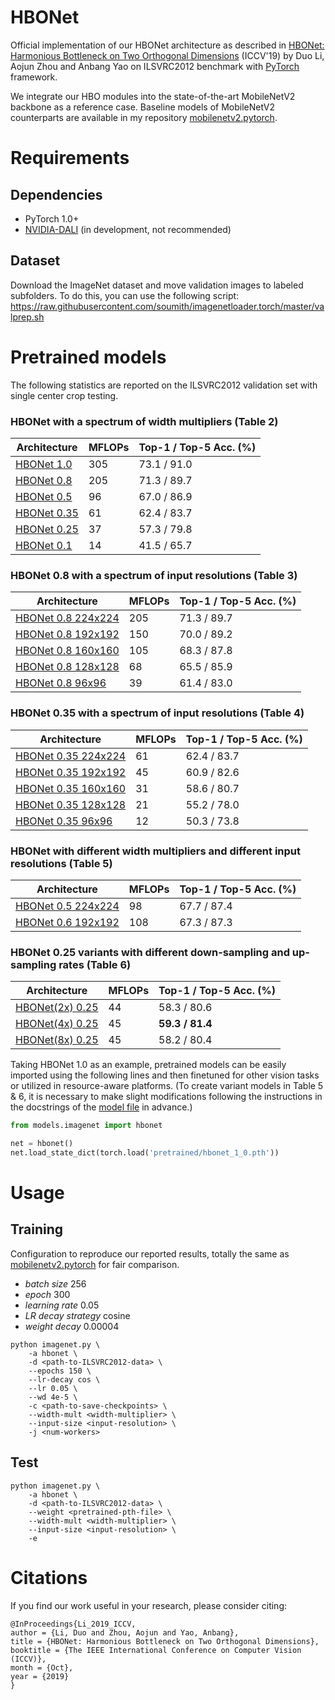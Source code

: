 # HBONet
Official implementation of our HBONet architecture as described in [HBONet: Harmonious Bottleneck on Two Orthogonal Dimensions]() (ICCV'19) by Duo Li, Aojun Zhou and Anbang Yao on ILSVRC2012 benchmark with [PyTorch](pytorch.org) framework.

We integrate our HBO modules into the state-of-the-art MobileNetV2 backbone as a reference case. Baseline models of MobileNetV2 counterparts are available in my repository [mobilenetv2.pytorch](https://github.com/d-li14/mobilenetv2.pytorch).

# Requirements
## Dependencies
* PyTorch 1.0+
* [NVIDIA-DALI](https://github.com/NVIDIA/DALI) (in development, not recommended)
## Dataset
Download the ImageNet dataset and move validation images to labeled subfolders.
To do this, you can use the following script: https://raw.githubusercontent.com/soumith/imagenetloader.torch/master/valprep.sh

# Pretrained models
The following statistics are reported on the ILSVRC2012 validation set with single center crop testing.

### HBONet with a spectrum of width multipliers (Table 2)
| Architecture      | MFLOPs | Top-1 / Top-5 Acc. (%) |
| ----------------- | ------ | -------------------------- |
| [HBONet 1.0](https://github.com/d-li14/HBONet/blob/master/pretrained/hbonet_1_0.pth)    | 305 | 73.1 / 91.0 |
| [HBONet 0.8](https://github.com/d-li14/HBONet/blob/master/pretrained/hbonet_0_8.pth)    | 205 | 71.3 / 89.7 |
| [HBONet 0.5](https://github.com/d-li14/HBONet/blob/master/pretrained/hbonet_0_5.pth)    |  96 | 67.0 / 86.9 |
| [HBONet 0.35](https://github.com/d-li14/HBONet/blob/master/pretrained/hbonet_0_35.pth)  |  61 | 62.4 / 83.7 |
| [HBONet 0.25](https://github.com/d-li14/HBONet/blob/master/pretrained/hbonet_0_25.pth)  |  37 | 57.3 / 79.8 |
| [HBONet 0.1](https://github.com/d-li14/HBONet/blob/master/pretrained/hbonet_0_1.pth)    |  14 | 41.5 / 65.7 |

### HBONet 0.8 with a spectrum of input resolutions (Table 3)
| Architecture      | MFLOPs | Top-1 / Top-5 Acc. (%) |
| ----------------- | ------ | -------------------------- |
| [HBONet 0.8 224x224](https://github.com/d-li14/HBONet/blob/master/pretrained/hbonet_0_8.pth)        | 205 | 71.3 / 89.7 |
| [HBONet 0.8 192x192](https://github.com/d-li14/HBONet/blob/master/pretrained/hbonet_0_8_192x192.pth)| 150 | 70.0 / 89.2 |
| [HBONet 0.8 160x160](https://github.com/d-li14/HBONet/blob/master/pretrained/hbonet_0_8_160x160.pth)| 105 | 68.3 / 87.8 |
| [HBONet 0.8 128x128](https://github.com/d-li14/HBONet/blob/master/pretrained/hbonet_0_8_128x128.pth)|  68 | 65.5 / 85.9 |
| [HBONet 0.8 96x96](https://github.com/d-li14/HBONet/blob/master/pretrained/hbonet_0_8_96x96.pth)    |  39 | 61.4 / 83.0 |

### HBONet 0.35 with a spectrum of input resolutions (Table 4)
| Architecture      | MFLOPs | Top-1 / Top-5 Acc. (%) |
| ----------------- | ------ | -------------------------- |
| [HBONet 0.35 224x224](https://github.com/d-li14/HBONet/blob/master/pretrained/hbonet_0_35.pth)        | 61 | 62.4 / 83.7 |
| [HBONet 0.35 192x192](https://github.com/d-li14/HBONet/blob/master/pretrained/hbonet_0_35_192x192.pth)| 45 | 60.9 / 82.6 |
| [HBONet 0.35 160x160](https://github.com/d-li14/HBONet/blob/master/pretrained/hbonet_0_35_160x160.pth)| 31 | 58.6 / 80.7 |
| [HBONet 0.35 128x128](https://github.com/d-li14/HBONet/blob/master/pretrained/hbonet_0_35_128x128.pth)| 21 | 55.2 / 78.0 |
| [HBONet 0.35 96x96](https://github.com/d-li14/HBONet/blob/master/pretrained/hbonet_0_35_96x96.pth)    | 12 | 50.3 / 73.8 |

### HBONet with different width multipliers and different input resolutions (Table 5)
| Architecture      | MFLOPs | Top-1 / Top-5 Acc. (%) |
| ----------------- | ------ | -------------------------- |
| [HBONet 0.5 224x224](https://github.com/d-li14/HBONet/blob/master/pretrained/variant/hbonet_0_5_8_divisible.pth) |  98 | 67.7 / 87.4 |
| [HBONet 0.6 192x192](https://github.com/d-li14/HBONet/blob/master/pretrained/variant/hbonet_0_6_192x192.pth)     | 108 | 67.3 / 87.3 |

### HBONet 0.25 variants with different down-sampling and up-sampling rates (Table 6)
| Architecture      | MFLOPs | Top-1 / Top-5 Acc. (%) |
| ----------------- | ------ | -------------------------- |
| [HBONet(2x) 0.25](https://github.com/d-li14/HBONet/blob/master/pretrained/variant/hbonet_0_25_8_divisible.pth)    | 44 | 58.3 / 80.6 |
| [HBONet(4x) 0.25](https://github.com/d-li14/HBONet/blob/master/pretrained/variant/hbonet_0_25_4x_8_divisible.pth) | 45 | **59.3 / 81.4** |
| [HBONet(8x) 0.25](https://github.com/d-li14/HBONet/blob/master/pretrained/variant/hbonet_0_25_8x_8_divisible.pth) | 45 | 58.2 / 80.4 |

Taking HBONet 1.0 as an example, pretrained models can be easily imported using the following lines and then finetuned for other vision tasks or utilized in resource-aware platforms. (To create variant models in Table 5 & 6, it is necessary to make slight modifications following the instructions in the docstrings of the [model file](https://github.com/d-li14/HBONet/blob/master/models/imagenet/hbonet.py) in advance.)

```python
from models.imagenet import hbonet

net = hbonet()
net.load_state_dict(torch.load('pretrained/hbonet_1_0.pth'))
```

# Usage
## Training
Configuration to reproduce our reported results, totally the same as [mobilenetv2.pytorch](https://github.com/d-li14/mobilenetv2.pytorch/blob/master/README.md#training) for fair comparison.

* *batch size* 256
* *epoch* 300
* *learning rate* 0.05
* *LR decay strategy* cosine
* *weight decay* 0.00004

```shell
python imagenet.py \
    -a hbonet \
    -d <path-to-ILSVRC2012-data> \
    --epochs 150 \
    --lr-decay cos \
    --lr 0.05 \
    --wd 4e-5 \
    -c <path-to-save-checkpoints> \
    --width-mult <width-multiplier> \
    --input-size <input-resolution> \
    -j <num-workers>
```

## Test
```shell
python imagenet.py \
    -a hbonet \
    -d <path-to-ILSVRC2012-data> \
    --weight <pretrained-pth-file> \
    --width-mult <width-multiplier> \
    --input-size <input-resolution> \
    -e
```

# Citations
If you find our work useful in your research, please consider citing:
```
@InProceedings{Li_2019_ICCV,
author = {Li, Duo and Zhou, Aojun and Yao, Anbang},
title = {HBONet: Harmonious Bottleneck on Two Orthogonal Dimensions},
booktitle = {The IEEE International Conference on Computer Vision (ICCV)},
month = {Oct},
year = {2019}
}
```
